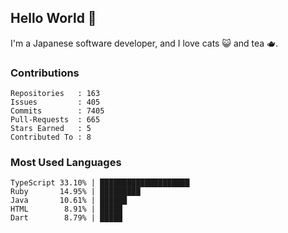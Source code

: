 ## Hello World 👋

I'm a Japanese software developer, and I love cats 😺 and tea 🫖.

### Contributions

    Repositories   : 163
    Issues         : 405
    Commits        : 7405
    Pull-Requests  : 665
    Stars Earned   : 5
    Contributed To : 8

### Most Used Languages

    TypeScript 33.10% | ████████████████████
    Ruby       14.95% | █████████
    Java       10.61% | ██████
    HTML        8.91% | █████
    Dart        8.79% | █████

